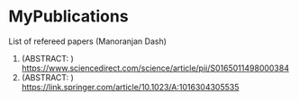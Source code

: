 # MyPublications
List of refereed papers (Manoranjan Dash)
1. (ABSTRACT:  ) https://www.sciencedirect.com/science/article/pii/S0165011498000384
2. (ABSTRACT:  ) https://link.springer.com/article/10.1023/A:1016304305535
